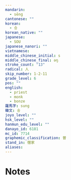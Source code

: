 ```yaml
---
mandarin:
  - sēng
cantonese: ""
korean:
  - 승
korean_native: ""
japanese:
  - SOU
japanese_nanori: ""
vietnamese:
middle_chinese_initial: s
middle_chinese_final: ǝŋ
stroke_count: "13"
radical: 人
skip_number: 1-2-11
grade_level: 6
pos: ""
english:
  - priest
  - monk
  - bonze
羅馬字: sung
韓文: 숭
joyo_level: ""
hsk_level: ""
hanmun_edu_level: ""
danayo_id: 6181
mc_id: 7714
graphemic_classification: 曽
stand_in: 僧家
aliases:
---
```


# Notes
